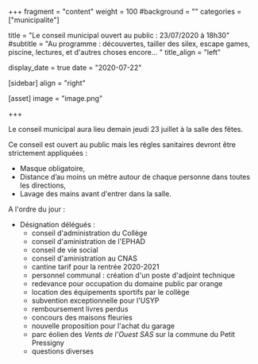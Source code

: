 +++
fragment = "content"
weight = 100
#background = ""
categories = ["municipalite"]

title = "Le conseil municipal ouvert au public : 23/07/2020 à 18h30"
#subtitle = "Au programme : découvertes, tailler des silex, escape games, piscine, lectures, et d'autres choses encore... "
title_align = "left"

display_date = true
date = "2020-07-22"

    
[sidebar]
  align = "right"

[asset]
  image = "image.png"
  
+++

Le conseil municipal aura lieu demain jeudi 23 juillet à la salle des fêtes. 

Ce conseil est ouvert au public mais les règles sanitaires devront être strictement appliquées :

* Masque obligatoire,
* Distance d’au moins un mètre autour de chaque personne dans toutes les directions,
* Lavage des mains avant d'entrer dans la salle.

A l'ordre du jour :

* Désignation délégués : 
    * conseil d'administration du Collège
    * conseil d'aministration de l'EPHAD
    * conseil de vie social
    * conseil d'aministration au CNAS
    * cantine tarif pour la rentrée 2020-2021
    * personnel communal : création d'un poste d'adjoint technique
    * redevance pour occupation du domaine public par orange
    * location des équipements sportifs par le collège
    * subvention exceptionnelle pour l'USYP
    * remboursement livres perdus
    * concours des maisons fleuries
    * nouvelle proposition pour l'achat du garage
    * parc éolien des *Vents de l'Ouest SAS* sur la commune du Petit Pressigny
    * questions diverses

  



